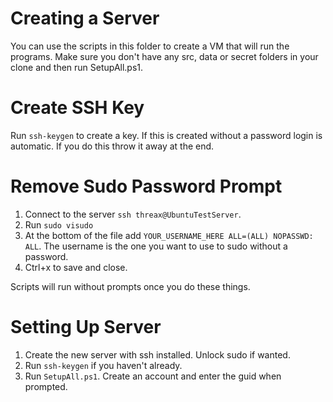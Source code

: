 # Creating a Server
You can use the scripts in this folder to create a VM that will run the programs. Make sure you don't have any src, data or secret folders in your clone and then run SetupAll.ps1.

# Create SSH Key
Run `ssh-keygen` to create a key. If this is created without a password login is automatic. If you do this throw it away at the end.

# Remove Sudo Password Prompt
1. Connect to the server `ssh threax@UbuntuTestServer`.
1. Run `sudo visudo`
1. At the bottom of the file add `YOUR_USERNAME_HERE ALL=(ALL) NOPASSWD: ALL`. The username is the one you want to use to sudo without a password.
1. Ctrl+x to save and close.

Scripts will run without prompts once you do these things.

# Setting Up Server
1. Create the new server with ssh installed. Unlock sudo if wanted.
1. Run `ssh-keygen` if you haven't already.
1. Run `SetupAll.ps1`. Create an account and enter the guid when prompted.